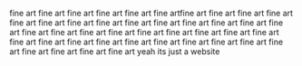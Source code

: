 fine art
fine art
fine art
fine art
fine art
fine artfine art
fine art
fine art
fine art
fine art
fine art
fine art
fine art
fine art
fine art
fine art
fine art
fine art
fine art
fine art
fine art
fine art
fine art
fine art
fine art
fine art
fine art
fine art
fine art
fine art
fine art
fine art
fine art
fine art
fine art
fine art
fine art
fine art
fine art
fine art
fine art
fine art
 yeah its just a website
